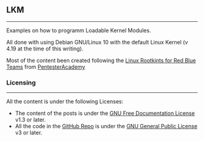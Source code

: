 ## LKM
---
Examples on how to programm Loadable Kernel Modules.

All done with using Debian GNU/Linux 10 with the default Linux Kernel (v 4.19 at the time of this writing).

Most of the content been created following the [Linux Rootkints for Red Blue Teams](https://www.pentesteracademy.com/course?id=38) from [PentesterAcademy](https://www.pentesteracademy.com/)

### Licensing
---
All the content is under the following Licenses:
- The content of the posts is under the [GNU Free Documentation License](https://www.gnu.org/licenses/fdl-1.3.html) v1.3 or later.
- All the code in the [GitHub Repo](https://github.com/galminyana/SLAE64/) is under the [GNU General Public License](https://www.gnu.org/licenses/gpl-3.0.html) v3 or later.

